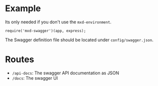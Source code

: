 # Example

Its only needed if you don't use the `mxd-environment`.

```
require('mxd-swagger')(app, express);
```

The Swagger definition file should be located under `config/swagger.json`.


# Routes

* `/api-docs`: The swagger API documentation as JSON
* `/docs`: The swagger UI

